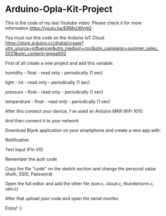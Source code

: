# Arduino-Opla-Kit-Project
This is the code of my last Youtube video. Please check it for more information https://youtu.be/ERMxU6fnjtQ

You must run this code on the Arduino IoT Cloud
https://store.arduino.cc/digital/create?utm_source=influencer&utm_medium=cpc&utm_campaign=summer_sales_2021&utm_content=gregalli02



First of all create a new project and add this variable:

humidity    - float - read only - periodically (1 sec)

light       - int   - read only - periodically (1 sec)

pressure    - float - read only - periodically (1 sec)

temperature - float - read only - periodically (1 sec)



After this connect your device, I've used an Arduino MKR WiFi 1010



And then connect it to your network



Download Blynk application on your smartphone and create a new app with:

Notification

Text input (Pin V0)

Remember the auth code



Copy the file "code" on the sketch section and change the personal value (Auth, SSID, Password)



Open the full editor and add the other file (sun.c, cloud.c, thundertorm.c, rain.c)



After that upload your code and open the serial monitor



Enjoy! :)
